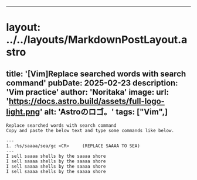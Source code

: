 
---
# layout: ../../layouts/MarkdownPostLayout.astro
title: '[Vim]Replace searched words with search command'
pubDate: 2025-02-23
description: 'Vim practice'
author: 'Noritaka'
image:
    url: 'https://docs.astro.build/assets/full-logo-light.png'
    alt: 'Astroのロゴ。'
tags: ["Vim",]
---


```
Replace searched words with search command
Copy and paste the below text and type some commands like below.

---     
1. :%s/saaaa/sea/gc <CR>     (REPLACE SAAAA TO SEA)
---
I sell saaaa shells by the saaaa shore
I sell saaaa shells by the saaaa shore
I sell saaaa shells by the saaaa shore
I sell saaaa shells by the saaaa shore
```
